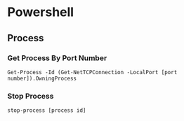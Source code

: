 # Powershell



## Process

### Get Process By Port Number
`Get-Process -Id (Get-NetTCPConnection -LocalPort [port number]).OwningProcess`

### Stop Process
`stop-process [process id]`
